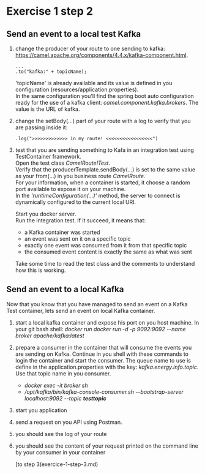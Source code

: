 # Exercise 1 step 2

## Send an event to a local test Kafka

1. change the producer of your route to one sending to kafka: https://camel.apache.org/components/4.4.x/kafka-component.html.
   ```
   ...
   .to("kafka:" + topicName);
   ```
   'topicName' is already available and its value is defined in you configuration (resources/application.properties).  
   In the same configuration you'll find the spring boot auto configuration ready for the use of a kafka client: _camel.component.kafka.brokers_.
   The value is the URL of kafka.

2. change the setBody(...) part of your route with a log to verify that you are passing inside it:  
   ```
   .log(">>>>>>>>>>>>> in my route! <<<<<<<<<<<<<<<<<")
   ```

3. test that you are sending something to Kafa in an integration test using TestContainer framework.  
   Open the test class _CamelRouteITest_.  
   Verify that the producerTemplate.sendBody(...) is set to the same value as your from(...) in you business route _CamelRoute_.  
   For your information, when a container is started, it choose a random port available to expose it on your machine.  
   In the _'runtimeConfiguration(...)'_ method, the server to connect is dynamically configured to the current local URI.  
   
   Start you docker server.  
   Run the integration test. If it succeed, it means that:
   - a Kafka container was started
   - an event was sent on it on a specific topic
   - exactly one event was consumed from it from that specific topic
   - the consumed event content is exactly the same as what was sent
   
   Take some time to read the test class and the comments to understand how this is working.
   
## Send an event to a local Kafka

Now that you know that you have managed to send an event on a Kafka Test container, lets send an event on local Kafka container.

1. start a local kafka container and expose his port on you host machine.
   In your git bash shell: _docker run docker run -d -p 9092:9092 --name broker apache/kafka:latest_  
2. prepare a consumer in the container that will consume the events you are sending on Kafka.
   Continue in you shell with these commands to login the container and start the consumer.
   The queue name to use is define in the application.properties with the key: _kafka.energy.info.topic_.  
   Use that topic name in you consumer.
   - _docker exec -it broker sh_
   - _/opt/kafka/bin/kafka-console-consumer.sh --bootstrap-server localhost:9092 --topic **testtopic**_
3. start you application
4. send a request on you API using Postman.
5. you should see the log of your route
6. you should see the content of your request printed on the command line by your consumer in your container
   
    [to step 3(exercice-1-step-3.md) 